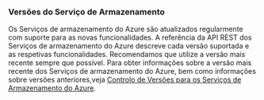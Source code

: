 ### <a name="storage-service-versions"></a>Versões do Serviço de Armazenamento
Os Serviços de armazenamento do Azure são atualizados regularmente com suporte para as novas funcionalidades. A referência da API REST dos Serviços de armazenamento do Azure descreve cada versão suportada e as respetivas funcionalidades. Recomendamos que utilize a versão mais recente sempre que possível. Para obter informações sobre a versão mais recente dos Serviços de armazenamento do Azure, bem como informações sobre versões anteriores,veja [Controlo de Versões para os Serviços de Armazenamento do Azure](https://msdn.microsoft.com/library/azure/dd894041.aspx).  



<!--HONumber=Nov16_HO2-->


